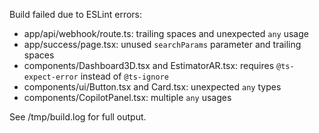 Build failed due to ESLint errors:

- app/api/webhook/route.ts: trailing spaces and unexpected `any` usage
- app/success/page.tsx: unused `searchParams` parameter and trailing spaces
- components/Dashboard3D.tsx and EstimatorAR.tsx: requires `@ts-expect-error` instead of `@ts-ignore`
- components/ui/Button.tsx and Card.tsx: unexpected `any` types
- components/CopilotPanel.tsx: multiple `any` usages

See /tmp/build.log for full output.
